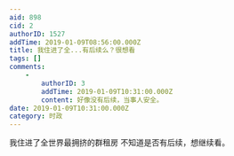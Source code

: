 ```yaml
---
aid: 898
cid: 2
authorID: 1527
addTime: 2019-01-09T08:56:00.000Z
title: 我住进了全...有后续么？很想看
tags: []
comments:
    -
        authorID: 3
        addTime: 2019-01-09T10:31:00.000Z
        content: 好像没有后续，当事人安全。
date: 2019-01-09T10:31:00.000Z
category: 时政
---
```


我住进了全世界最拥挤的群租房 不知道是否有后续，想继续看。
